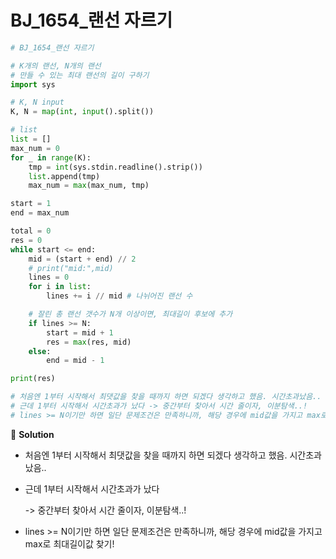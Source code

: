 # BJ_1654_랜선 자르기

```python
# BJ_1654_랜선 자르기 

# K개의 랜선, N개의 랜선 
# 만들 수 있는 최대 랜선의 길이 구하기 
import sys 

# K, N input 
K, N = map(int, input().split())

# list
list = []
max_num = 0
for _ in range(K):
    tmp = int(sys.stdin.readline().strip())
    list.append(tmp)
    max_num = max(max_num, tmp)

start = 1
end = max_num 

total = 0
res = 0  
while start <= end:
    mid = (start + end) // 2
    # print("mid:",mid)
    lines = 0 
    for i in list:
        lines += i // mid # 나뉘어진 랜선 수 

    # 잘린 총 랜선 갯수가 N개 이상이면, 최대길이 후보에 추가 
    if lines >= N: 
        start = mid + 1
        res = max(res, mid)
    else:
        end = mid - 1

print(res)

# 처음엔 1부터 시작해서 최댓값을 찾을 때까지 하면 되겠다 생각하고 했음. 시간초과났음..
# 근데 1부터 시작해서 시간초과가 났다 -> 중간부터 찾아서 시간 줄이자, 이분탐색..!
# lines >= N이기만 하면 일단 문제조건은 만족하니까, 해당 경우에 mid값을 가지고 max로 최대길이값 찾기!
```

📜 **Solution**

- 처음엔 1부터 시작해서 최댓값을 찾을 때까지 하면 되겠다 생각하고 했음. 시간초과났음..
- 근데 1부터 시작해서 시간초과가 났다
    
    -> 중간부터 찾아서 시간 줄이자, 이분탐색..!
    
- lines >= N이기만 하면 일단 문제조건은 만족하니까, 해당 경우에 mid값을 가지고 max로 최대길이값 찾기!
